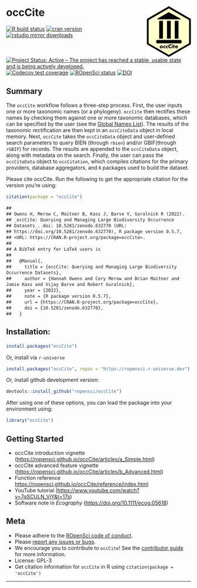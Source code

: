 
# occCite <img src='man/figures/logo.png' align="right" height="138" />

<!-- badges: start -->

[![R build
status](https://github.com/ropensci/occCite/workflows/R-CMD-check/badge.svg)](https://github.com/ropensci/occCite/actions)
[![cran
version](https://www.r-pkg.org/badges/version/occCite)](https://cran.r-project.org/package=occCite)
[![rstudio mirror
downloads](https://cranlogs.r-pkg.org/badges/occCite)](https://github.com/r-hub/cranlogs.app)
[![Project Status: Active – The project has reached a stable, usable
state and is being actively
developed.](https://www.repostatus.org/badges/latest/active.svg)](https://www.repostatus.org/#active)
[![Codecov test
coverage](https://codecov.io/gh/ropensci/occCite/branch/main/graph/badge.svg)](https://codecov.io/gh/ropensci/occCite?branch=main)
[![ROpenSci
status](https://badges.ropensci.org/407_status.svg)](https://github.com/ropensci/software-review/issues/407)
[![DOI](https://zenodo.org/badge/151783900.svg)](https://zenodo.org/badge/latestdoi/151783900)

<!-- badges: end -->

## Summary

The `occCite` workflow follows a three-step process. First, the user
inputs one or more taxonomic names (or a phylogeny). `occCite` then
rectifies these names by checking them against one or more taxonomic
databases, which can be specified by the user (see the [Global Names
List](http://gni.globalnames.org/data_sources)). The results of the
taxonomic rectification are then kept in an `occCiteData` object in
local memory. Next, `occCite` takes the `occCiteData` object and
user-defined search parameters to query BIEN (through `rbien`) and/or
GBIF(through `rGBIF`) for records. The results are appended to the
`occCiteData` object, along with metadata on the search. Finally, the
user can pass the `occCiteData` object to `occCitation`, which compiles
citations for the primary providers, database aggregators, and `R`
packages used to build the dataset.

Please cite occCite. Run the following to get the appropriate citation
for the version you’re using:

``` r
citation(package = "occCite")
```

    ## 
    ## Owens H, Merow C, Maitner B, Kass J, Barve V, Guralnick R (2022).
    ## _occCite: Querying and Managing Large Biodiversity Occurrence
    ## Datasets_. doi: 10.5281/zenodo.632770 (URL:
    ## https://doi.org/10.5281/zenodo.632770), R package version 0.5.7,
    ## <URL: https://CRAN.R-project.org/package=occCite>.
    ## 
    ## A BibTeX entry for LaTeX users is
    ## 
    ##   @Manual{,
    ##     title = {occCite: Querying and Managing Large Biodiversity Occurrence Datasets},
    ##     author = {Hannah Owens and Cory Merow and Brian Maitner and Jamie Kass and Vijay Barve and Robert Guralnick},
    ##     year = {2022},
    ##     note = {R package version 0.5.7},
    ##     url = {https://CRAN.R-project.org/package=occCite},
    ##     doi = {10.5281/zenodo.632770},
    ##   }

## Installation:

``` r
install.packages("occCite")
```

Or, install via `r-universe`

``` r
install.packages("occCite", repos = "https://ropensci.r-universe.dev")
```

Or, install github development version:

``` r
devtools::install_github("ropensci/occCite")
```

After using one of these options, you can load the package into your environment using:

``` r
library("occCite")
```

## Getting Started

-   occCite introduction vignette
    (<https://ropensci.github.io/occCite/articles/a_Simple.html>)
-   occCite advanced feature vignette
    (<https://ropensci.github.io/occCite/articles/b_Advanced.html>)
-   Function reference
    <https://ropensci.github.io/occCite/reference/index.html>
-   YouTube tutorial
    (<https://www.youtube.com/watch?v=7qSCULN_VjY&t=17s>)
-   Software note in *Ecography* (<https://doi.org/10.1111/ecog.05618>)

## Meta

-   Please adhere to the [ROpenSci code of 
conduct](<https://ropensci.org/code-of-conduct/>).
-   Please [report any issues or 
bugs](<https://github.com/ropensci/occCite/issues>).
-   We encourage you to contribute to `occCite`! See the 
[contributor guide](<https://ropensci.github.io/occCite/CONTRIBUTING.html>) 
for more information.
-   License: GPL-3
-   Get citation information for `occCite` in R using
    `citation(package = 'occCite')`

------------------------------------------------------------------------
